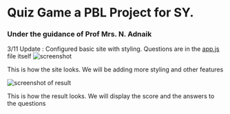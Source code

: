 # Quiz Game a PBL Project for SY. 
### Under the guidance of Prof Mrs. N. Adnaik

3/11 Update : Configured basic site with styling. Questions are in the [app.js](https://github.com/k3d4r2/PBL/blob/main/app.js) file itself
![screenshot](https://github.com/k3d4r2/PBL/blob/main/readme-assets/screenshot.png)

This is how the site looks. We will be adding more styling and other features

![screenshot of result](https://github.com/k3d4r2/PBL/blob/main/readme-assets/Screenshot_20221103_182418.png)

This is how the result looks. We will display the score and the answers to the questions

